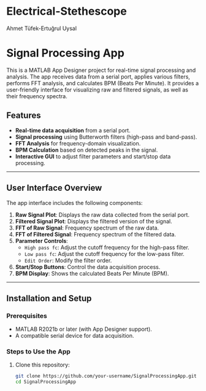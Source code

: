 # Electrical-Stethescope
Ahmet Tüfek-Ertuğrul Uysal


# Signal Processing App

This is a MATLAB App Designer project for real-time signal processing and analysis. The app receives data from a serial port, applies various filters, performs FFT analysis, and calculates BPM (Beats Per Minute). It provides a user-friendly interface for visualizing raw and filtered signals, as well as their frequency spectra.

## Features
- **Real-time data acquisition** from a serial port.
- **Signal processing** using Butterworth filters (high-pass and band-pass).
- **FFT Analysis** for frequency-domain visualization.
- **BPM Calculation** based on detected peaks in the signal.
- **Interactive GUI** to adjust filter parameters and start/stop data processing.

---

## User Interface Overview
The app interface includes the following components:
1. **Raw Signal Plot**: Displays the raw data collected from the serial port.
2. **Filtered Signal Plot**: Displays the filtered version of the signal.
3. **FFT of Raw Signal**: Frequency spectrum of the raw data.
4. **FFT of Filtered Signal**: Frequency spectrum of the filtered data.
5. **Parameter Controls**:
   - `High pass fc`: Adjust the cutoff frequency for the high-pass filter.
   - `Low pass fc`: Adjust the cutoff frequency for the low-pass filter.
   - `Edit Order`: Modify the filter order.
6. **Start/Stop Buttons**: Control the data acquisition process.
7. **BPM Display**: Shows the calculated Beats Per Minute (BPM).

---

## Installation and Setup

### Prerequisites
- MATLAB R2021b or later (with App Designer support).
- A compatible serial device for data acquisition.

### Steps to Use the App
1. Clone this repository:
   ```bash
   git clone https://github.com/your-username/SignalProcessingApp.git
   cd SignalProcessingApp
